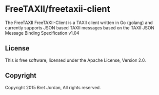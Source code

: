 # FreeTAXII/freetaxii-client #

The FreeTAXII FreeTAXII-Client is a TAXII client written in Go (golang) and 
currently supports JSON based TAXII messages based on the TAXII JSON Message Binding Specification v1.04


## License ##

This is free software, licensed under the Apache License, Version 2.0.


## Copyright ##

Copyright 2015 Bret Jordan, All rights reserved.
